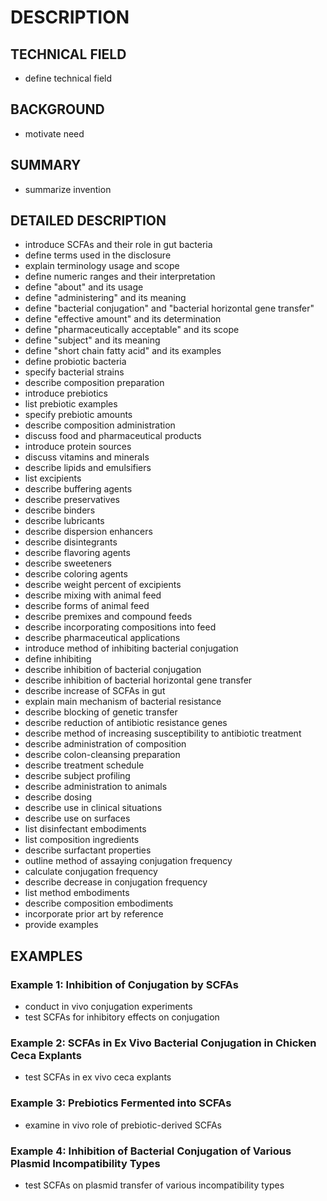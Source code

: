 # DESCRIPTION

## TECHNICAL FIELD

- define technical field

## BACKGROUND

- motivate need

## SUMMARY

- summarize invention

## DETAILED DESCRIPTION

- introduce SCFAs and their role in gut bacteria
- define terms used in the disclosure
- explain terminology usage and scope
- define numeric ranges and their interpretation
- define "about" and its usage
- define "administering" and its meaning
- define "bacterial conjugation" and "bacterial horizontal gene transfer"
- define "effective amount" and its determination
- define "pharmaceutically acceptable" and its scope
- define "subject" and its meaning
- define "short chain fatty acid" and its examples
- define probiotic bacteria
- specify bacterial strains
- describe composition preparation
- introduce prebiotics
- list prebiotic examples
- specify prebiotic amounts
- describe composition administration
- discuss food and pharmaceutical products
- introduce protein sources
- discuss vitamins and minerals
- describe lipids and emulsifiers
- list excipients
- describe buffering agents
- describe preservatives
- describe binders
- describe lubricants
- describe dispersion enhancers
- describe disintegrants
- describe flavoring agents
- describe sweeteners
- describe coloring agents
- describe weight percent of excipients
- describe mixing with animal feed
- describe forms of animal feed
- describe premixes and compound feeds
- describe incorporating compositions into feed
- describe pharmaceutical applications
- introduce method of inhibiting bacterial conjugation
- define inhibiting
- describe inhibition of bacterial conjugation
- describe inhibition of bacterial horizontal gene transfer
- describe increase of SCFAs in gut
- explain main mechanism of bacterial resistance
- describe blocking of genetic transfer
- describe reduction of antibiotic resistance genes
- describe method of increasing susceptibility to antibiotic treatment
- describe administration of composition
- describe colon-cleansing preparation
- describe treatment schedule
- describe subject profiling
- describe administration to animals
- describe dosing
- describe use in clinical situations
- describe use on surfaces
- list disinfectant embodiments
- list composition ingredients
- describe surfactant properties
- outline method of assaying conjugation frequency
- calculate conjugation frequency
- describe decrease in conjugation frequency
- list method embodiments
- describe composition embodiments
- incorporate prior art by reference
- provide examples

## EXAMPLES

### Example 1: Inhibition of Conjugation by SCFAs

- conduct in vivo conjugation experiments
- test SCFAs for inhibitory effects on conjugation

### Example 2: SCFAs in Ex Vivo Bacterial Conjugation in Chicken Ceca Explants

- test SCFAs in ex vivo ceca explants

### Example 3: Prebiotics Fermented into SCFAs

- examine in vivo role of prebiotic-derived SCFAs

### Example 4: Inhibition of Bacterial Conjugation of Various Plasmid Incompatibility Types

- test SCFAs on plasmid transfer of various incompatibility types


